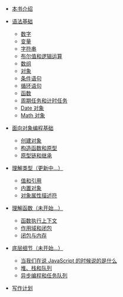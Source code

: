 * [本书介绍](README.md)
* [语法基础](basics/README.md)
    * [数字](basics/number.md)
    * [变量](basics/variable.md)
    * [字符串](basics/string.md)
    * [布尔值和逻辑运算](basics/logic.md)
    * [数组](basics/array.md)
    * [对象](basics/object.md)
    * [条件语句](basics/condition.md)
    * [循环语句](basics/loop.md)
    * [函数](basics/function.md)
    * [周期任务和计时任务](basics/timer.md)
    * [Date 对象](basics/date.md)
    * [Math 对象](basics/math.md)

* [面向对象编程基础](oop/README.md)
    * [创建对象](oop/create.md)
    * [构造函数和原型](oop/prototype.md)
    * [原型链和继承](oop/chain.md)


* [理解类型（更新中...）]()
    * [值和引用]()
    * [内置对象]()
    * [对象属性描述符]()

* [理解函数（未开始...）]()
    * [函数执行上下文]()
    * [作用域和闭包]()
    * [闭包与内存]()

* [底层细节（未开始...）]()
    * [当我们在说 JavaScript 的时候说的是什么]()
    * [堆、栈和队列]()
    * [异步编程和任务队列]()
    
* [写作计划](todolist.md)
